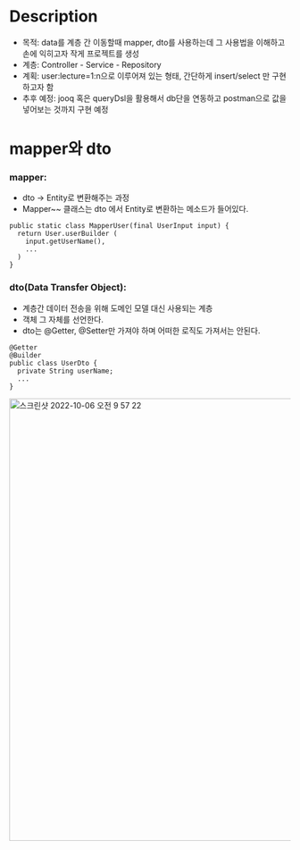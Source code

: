 # Description
- 목적: data를 계층 간 이동할때 mapper, dto를 사용하는데 그 사용법을 이해하고 손에 익히고자 작게 프로젝트를 생성
- 계층: Controller - Service - Repository
- 계획: user:lecture=1:n으로 이루어져 있는 형태, 간단하게 insert/select 만 구현하고자 함
- 추후 예정: jooq 혹은 queryDsl을 활용해서 db단을 연동하고 postman으로 값을 넣어보는 것까지 구현 예정

# mapper와 dto
### mapper: 
- dto -> Entity로 변환해주는 과정
- Mapper~~ 클래스는 dto 에서 Entity로 변환하는 메소드가 들어있다.

```
public static class MapperUser(final UserInput input) {
  return User.userBuilder (
    input.getUserName(),
    ...
  )
}
```

### dto(Data Transfer Object):  
- 계층간 데이터 전송을 위해 도메인 모델 대신 사용되는 계층
- 객체 그 자체를 선언한다.
- dto는 @Getter, @Setter만 가져야 하며 어떠한 로직도 가져서는 안된다.
```
@Getter
@Builder
public class UserDto {
  private String userName;
  ...
}

```

<img width="792" alt="스크린샷 2022-10-06 오전 9 57 22" src="https://user-images.githubusercontent.com/96981475/194190037-8b87a09c-3fc8-4219-b422-9df59f4e4553.png">

